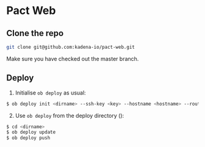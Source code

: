 # Pact Web

## Clone the repo

```bash
git clone git@github.com:kadena-io/pact-web.git
```

Make sure you have checked out the master branch.

## Deploy

1. Initialise `ob deploy` as usual:

```bash
$ ob deploy init <dirname> --ssh-key <key> --hostname <hostname> --route <URI> --admin-email <email>
```

2. Use `ob deploy` from the deploy directory (<dirname>):

```bash
$ cd <dirname>
$ ob deploy update
$ ob deploy push
```
